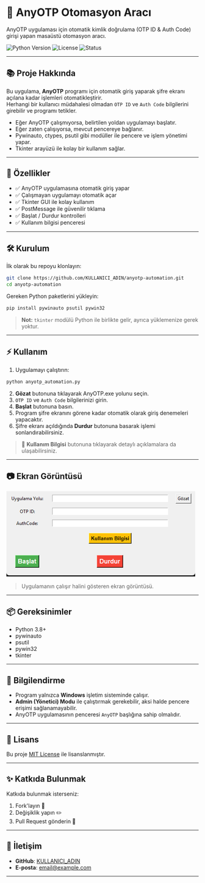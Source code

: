 # 🔐 AnyOTP Otomasyon Aracı

AnyOTP uygulaması için otomatik kimlik doğrulama (OTP ID & Auth Code) girişi yapan masaüstü otomasyon aracı.

![Python Version](https://img.shields.io/badge/python-3.8%2B-blue)
![License](https://img.shields.io/badge/license-MIT-green)
![Status](https://img.shields.io/badge/status-Active-brightgreen)

---

## 📚 Proje Hakkında

Bu uygulama, **AnyOTP** programı için otomatik giriş yaparak şifre ekranı açılana kadar işlemleri otomatikleştirir.  
Herhangi bir kullanıcı müdahalesi olmadan `OTP ID` ve `Auth Code` bilgilerini girebilir ve programı tetikler.

- Eğer AnyOTP çalışmıyorsa, belirtilen yoldan uygulamayı başlatır.
- Eğer zaten çalışıyorsa, mevcut pencereye bağlanır.
- Pywinauto, ctypes, psutil gibi modüller ile pencere ve işlem yönetimi yapar.
- Tkinter arayüzü ile kolay bir kullanım sağlar.

---

## 🚀 Özellikler

- ✅ AnyOTP uygulamasına otomatik giriş yapar
- ✅ Çalışmayan uygulamayı otomatik açar
- ✅ Tkinter GUI ile kolay kullanım
- ✅ PostMessage ile güvenilir tıklama
- ✅ Başlat / Durdur kontrolleri
- ✅ Kullanım bilgisi penceresi

---

## 🛠️ Kurulum

İlk olarak bu repoyu klonlayın:

```bash
git clone https://github.com/KULLANICI_ADIN/anyotp-automation.git
cd anyotp-automation
```

Gereken Python paketlerini yükleyin:

```bash
pip install pywinauto psutil pywin32
```

> **Not:** `tkinter` modülü Python ile birlikte gelir, ayrıca yüklemenize gerek yoktur.

---

## ⚡ Kullanım

1. Uygulamayı çalıştırın:

```bash
python anyotp_automation.py
```

2. **Gözat** butonuna tıklayarak AnyOTP.exe yolunu seçin.
3. `OTP ID` ve `Auth Code` bilgilerinizi girin.
4. **Başlat** butonuna basın.
5. Program şifre ekranını görene kadar otomatik olarak giriş denemeleri yapacaktır.
6. Şifre ekranı açıldığında **Durdur** butonuna basarak işlemi sonlandırabilirsiniz.

> 📢 **Kullanım Bilgisi** butonuna tıklayarak detaylı açıklamalara da ulaşabilirsiniz.

---

## 📷 Ekran Görüntüsü

![AnyOTP Otomasyon Arayüzü](screenshot.png)

> Uygulamanın çalışır halini gösteren ekran görüntüsü.

---

## 📦 Gereksinimler

- Python 3.8+
- pywinauto
- psutil
- pywin32
- tkinter

---

## 📌 Bilgilendirme

- Program yalnızca **Windows** işletim sisteminde çalışır.
- **Admin (Yönetici) Modu** ile çalıştırmak gerekebilir, aksi halde pencere erişimi sağlanamayabilir.
- AnyOTP uygulamasının penceresi `AnyOTP` başlığına sahip olmalıdır.

---

## 📝 Lisans

Bu proje [MIT License](LICENSE) ile lisanslanmıştır.

---

## ✨ Katkıda Bulunmak

Katkıda bulunmak isterseniz:

1. Fork'layın 🍴
2. Değişiklik yapın ✏️
3. Pull Request gönderin 🚀

---

## 🤝 İletişim

- **GitHub**: [KULLANICI_ADIN](https://github.com/KULLANICI_ADIN)
- **E-posta**: email@example.com

---
